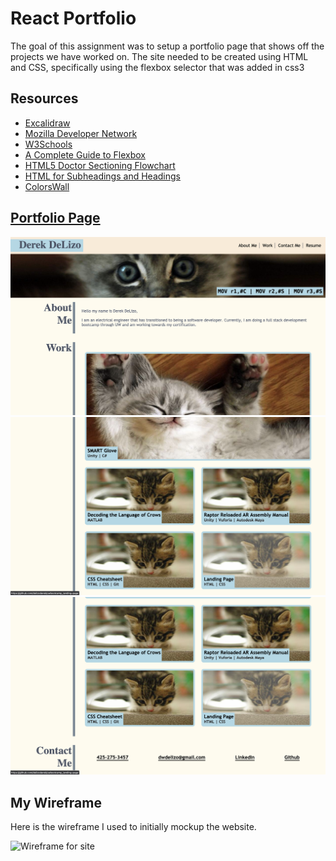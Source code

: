 # React Portfolio

The goal of this assignment was to setup a portfolio page that shows off the projects we have worked on. The site needed to be created using HTML and CSS, specifically using the flexbox selector that was added in css3

## Resources
- [Excalidraw](https://excalidraw.com/)
- [Mozilla Developer Network](https://developer.mozilla.org/en-US/docs/Web/CSS/:last-child)
- [W3Schools](https://www.w3schools.com/Css/css_link.asp)
- [A Complete Guide to Flexbox](https://css-tricks.com/snippets/css/a-guide-to-flexbox/)
- [HTML5 Doctor Sectioning Flowchart](http://html5doctor.com/downloads/h5d-sectioning-flowchart.pdf)
- [HTML for Subheadings and Headings](https://css-tricks.com/html-for-subheadings-and-headings/)
- [ColorsWall](https://colorswall.com/)

## [Portfolio Page](delizoderek.github.io)

![Webpage1](./public/assets/media/ReadmeContent/Webpage1.png)
![Webpage2](./public/assets/media/ReadmeContent/Webpage2.png)
![Webpage3](./public/assets/media/ReadmeContent/Webpage3.png)

## My Wireframe
Here is the wireframe I used to initially mockup the website.

![Wireframe for site](./assets/media/ReadmeContent/Portfolio_Wireframe.svg)
